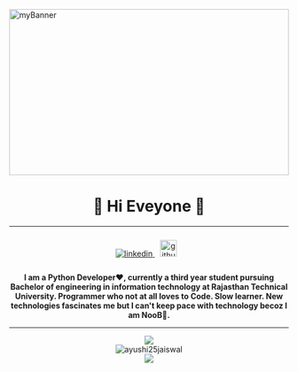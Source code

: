 <img src="https://user-images.githubusercontent.com/56766678/151759339-06a302b0-6caa-42ab-9802-776e6769eae5.png" alt="myBanner" height=300px width=100%>
<h1 align="center">🍁 Hi Eveyone 🍁 </h1>


--- 

 
<div align="center">
 <a href="https://www.linkedin.com/in/ayushi-jaiswal-69804a216" target="_blank">
<img src=https://img.shields.io/badge/linkedin-%231E77B5.svg?&style=for-the-badge&logo=linkedin&logoColor=white alt=linkedin style="margin-bottom: 5px;" />
</a>
<a href="https://ayushi-blog.herokuapp.com/" target="_blank">
<img src="https://user-images.githubusercontent.com/56766678/151764755-23af64f6-baae-41f8-b273-2fc0e07271fc.png" alt=github style="margin-bottom: 5px; height:30px ; width:30px; padding:10px" />
</a>  

 

**I am a Python Developer❤, currently a third year student pursuing Bachelor of engineering in information technology at Rajasthan Technical University. Programmer who not at all loves to Code. Slow learner. New technologies fascinates me but I can't keep pace with technology becoz I am NooB🍂.**

    
 
<!--  <h1> Projects<h1>
 
  <div>
 <img src="https://user-images.githubusercontent.com/56766678/151760880-83f1690f-75c6-4a96-96f0-fc78aaded1ce.png" alt="ayushi-blog" style="height:250px; width:350px; float: left;padding-right: 20px">
  </div>
  
  <div>
   <div> <img src="https://user-images.githubusercontent.com/56766678/151761084-0a7d8084-a10f-4c36-a0cd-f2fd7a8fb82b.png" alt="RAKSHA" style="height:250px; width:350px; float: left;"></div>
  </div>
  <figure>
  <figcaption>Ayushi_Blog</figcaption>
   <img src="https://user-images.githubusercontent.com/56766678/151760880-83f1690f-75c6-4a96-96f0-fc78aaded1ce.png" alt="ayushi-blog" style="height:250px; width:350px; float: left;padding-right: 20px">
</figure> -->
 
 
   
<!--  <h1>Technical Skills 🛠</h1> -->

<!-- <p > 
 <h3> Languages </h3>
 <div>
  
   <img alt="Python" src="https://img.shields.io/badge/python-%2314354C.svg?style=for-the-badge&logo=python&logoColor=white"/>
  <img alt="C++" src="https://img.shields.io/badge/C++-%B1D0E0.svg?style=for-the-badge&logo=cplusplus&logoColor=white"/>
<img alt="HTML5" src="https://img.shields.io/badge/html5-%23E34F26.svg?&style=for-the-badge&logo=html5&logoColor=white" />
 <img alt="CSS3" src="https://img.shields.io/badge/css3-%231572B6.svg?&style=for-the-badge&logo=css3&logoColor=white" />
 <img alt="JavaScript" src="https://img.shields.io/badge/javascript-%23323330.svg?&style=for-the-badge&logo=javascript&logoColor=%23F7DF1E" />
 </div>
 
 <h3> Libraries </h3>
 <div>
  
 <img alt="Numpy" src="https://img.shields.io/badge/Numpy-777BB4?style=for-the-badge&logo=numpy&logoColor=white" />
  
 <img alt="Pandas" src="https://img.shields.io/badge/Pandas-FF6464?style=for-the-badge&logo=pandas&logoColor=white" />
   <img alt="TensorFlow" src="https://img.shields.io/badge/TensorFlow-24A19C?style=for-the-badge&logo=TensorFlow&logoColor=white" />
 <img alt="PyTorch" src="https://img.shields.io/badge/PyTorch-92A9BD?style=for-the-badge&logo=PyTorch&logoColor=white" />
 <img alt="matplotlib" src="https://img.shields.io/badge/matplotlib-D96098?style=for-the-badge&logo=matplotlib&logoColor=white" />
 <img alt="Scikit-learn " src="https://img.shields.io/badge/Scikit-learn -B3541E?style=for-the-badge&logo=Scikit-learn &logoColor=white" />
 <img alt="jquery" src="https://img.shields.io/badge/jquery-FFBD35?style=for-the-badge&logo=jquery&logoColor=white" />

 </div>
<h3> FrameWorks </h3>
 <div>
   <img alt="Django" src="https://img.shields.io/badge/Django-2D4263?style=for-the-badge&logo=Django&logoColor=white" />
   <img alt="Flask" src="https://img.shields.io/badge/Flask-781D42?style=for-the-badge&logo=Flask&logoColor=white" />
   <img alt="ReactJs" src="https://img.shields.io/badge/React-20232A?style=for-the-badge&logo=react&logoColor=61DAFB" />
   <img alt="NodeJs" src="https://img.shields.io/badge/Node.js-339933?style=for-the-badge&logo=nodedotjs&logoColor=white" />
 </div>

 <h3>Tools </h3>
 <div>
    <img alt="Jupyter" src="https://img.shields.io/badge/Jupyter-F37626.svg?&style=for-the-badge&logo=Jupyter&logoColor=white" />
    <img alt="firebase" src="https://img.shields.io/badge/firebase-ffca28?style=for-the-badge&logo=firebase&logoColor=black" />
    <img alt="Git" src="https://img.shields.io/badge/Git-F05032?style=for-the-badge&logo=git&logoColor=white" />
    <img alt="VS Code" src="https://img.shields.io/badge/Visual_Studio_Code-0078D4?style=for-the-badge&logo=visual%20studio%20code&logoColor=white" />
 </div>

</p>   -->
 
 ---  
 
   
 <div align="center">
<img src="https://github-readme-stats.vercel.app/api/top-langs/?username=ayushi25jaiswal&layout=compact&theme=midnight-purple"></img>

</div>  
<div align="center">
<img align="center" src="https://github-readme-streak-stats.herokuapp.com/?user=ayushi25jaiswal&theme=cobalt" alt="ayushi25jaiswal" />
  </div> 

<div align="center"


<img src="https://gpvc.arturio.dev/ayushi25jaiswal"></img>
</div>



